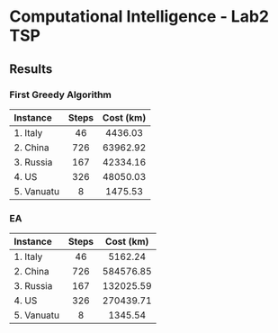 # Computational Intelligence - Lab2 TSP

## Results
### First Greedy Algorithm
| Instance   | Steps | Cost (km) |
|:-----------|:-----:|:---------:|
| 1. Italy   | 46    | 4436.03   |
| 2. China   | 726   | 63962.92  |
| 3. Russia  | 167   | 42334.16  |
| 4. US      | 326   | 48050.03  |
| 5. Vanuatu | 8     | 1475.53   |

### EA
| Instance   | Steps | Cost (km) |
|:-----------|:-----:|:---------:|
| 1. Italy   | 46    | 5162.24   |
| 2. China   | 726   | 584576.85 |
| 3. Russia  | 167   | 132025.59 |
| 4. US      | 326   | 270439.71 |
| 5. Vanuatu | 8     | 1345.54   |

